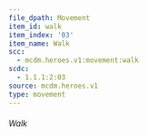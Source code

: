 ```yaml
---
file_dpath: Movement
item_id: walk
item_index: '03'
item_name: Walk
scc:
  - mcdm.heroes.v1:movement:walk
scdc:
  - 1.1.1:2:03
source: mcdm.heroes.v1
type: movement
---
```


###### Walk
